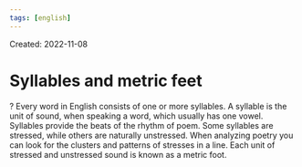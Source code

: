 ```yaml
---
tags: [english] 
---
```

Created: 2022-11-08

# Syllables and metric feet
?
Every word in English consists of one or more syllables. A syllable is the unit of sound, when speaking a word, which usually has one vowel. Syllables provide the beats of the rhythm of poem. Some syllables are stressed, while others are naturally unstressed. When analyzing poetry you can look for the clusters and patterns of stresses in a line. Each unit of stressed and unstressed sound is known as a metric foot.
<!--SR:!2022-11-17,4,230-->
